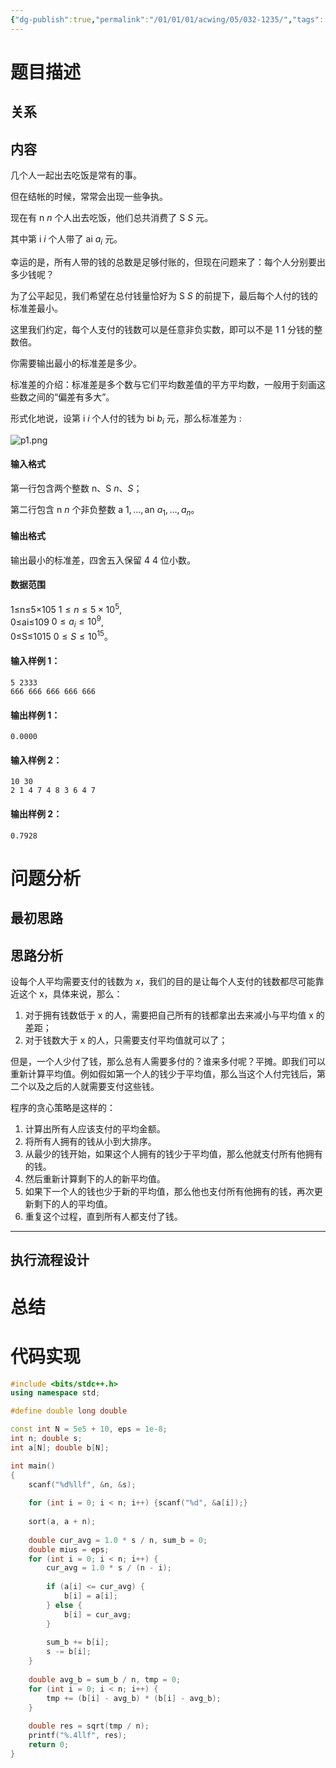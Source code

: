 ```yaml
---
{"dg-publish":true,"permalink":"/01/01/01/acwing/05/032-1235/","tags":["blog","greedy"]}
---
```



# 题目描述
## 关系

## 内容
几个人一起出去吃饭是常有的事。

但在结帐的时候，常常会出现一些争执。

现在有 n $n$ 个人出去吃饭，他们总共消费了 S $S$ 元。

其中第 i $i$ 个人带了 ai $a_i$ 元。

幸运的是，所有人带的钱的总数是足够付账的，但现在问题来了：每个人分别要出多少钱呢？

为了公平起见，我们希望在总付钱量恰好为 S $S$ 的前提下，最后每个人付的钱的标准差最小。

这里我们约定，每个人支付的钱数可以是任意非负实数，即可以不是 1 $1$ 分钱的整数倍。

你需要输出最小的标准差是多少。

标准差的介绍：标准差是多个数与它们平均数差值的平方平均数，一般用于刻画这些数之间的“偏差有多大”。

形式化地说，设第 i $i$ 个人付的钱为 bi $b_i$ 元，那么标准差为 :

![p1.png](https://cdn.acwing.com/media/article/image/2019/12/04/19_6734517a16-p1.png)

#### 输入格式

第一行包含两个整数 n、S $n、S$；

第二行包含 n $n$ 个非负整数 a 1, …, an $a_1, …, a_n$。

#### 输出格式

输出最小的标准差，四舍五入保留 4 $4$ 位小数。

#### 数据范围

1≤n≤5×105 $1 \le n \le 5 \times 10^5$,  
0≤ai≤109 $0 \le a_i \le 10^9$,  
0≤S≤1015 $0 \le S \le 10^{15}$。

#### 输入样例 1：

```
5 2333
666 666 666 666 666
```

#### 输出样例 1：

```
0.0000
```

#### 输入样例 2：

```
10 30
2 1 4 7 4 8 3 6 4 7
```

#### 输出样例 2：

```
0.7928
```
# 问题分析
## 最初思路

## 思路分析
设每个人平均需要支付的钱数为 $\displaystyle x$，我们的目的是让每个人支付的钱数都尽可能靠近这个 x，具体来说，那么：
 1. 对于拥有钱数低于 x 的人，需要把自己所有的钱都拿出去来减小与平均值 x 的差距；
 2. 对于钱数大于 x 的人，只需要支付平均值就可以了；

但是，一个人少付了钱，那么总有人需要多付的？谁来多付呢？平摊。即我们可以重新计算平均值。例如假如第一个人的钱少于平均值，那么当这个人付完钱后，第二个以及之后的人就需要支付这些钱。

程序的贪心策略是这样的：
1. 计算出所有人应该支付的平均金额。
2. 将所有人拥有的钱从小到大排序。
3. 从最少的钱开始，如果这个人拥有的钱少于平均值，那么他就支付所有他拥有的钱。
4. 然后重新计算剩下的人的新平均值。
5. 如果下一个人的钱也少于新的平均值，那么他也支付所有他拥有的钱，再次更新剩下的人的平均值。
6. 重复这个过程，直到所有人都支付了钱。

***

## 执行流程设计

# 总结

# 代码实现
```c++
#include <bits/stdc++.h>
using namespace std;

#define double long double

const int N = 5e5 + 10, eps = 1e-8;
int n; double s;
int a[N]; double b[N];

int main()
{
    scanf("%d%llf", &n, &s);
    
    for (int i = 0; i < n; i++) {scanf("%d", &a[i]);}
    
    sort(a, a + n);
    
    double cur_avg = 1.0 * s / n, sum_b = 0; 
    double mius = eps;
    for (int i = 0; i < n; i++) {
        cur_avg = 1.0 * s / (n - i);
        
        if (a[i] <= cur_avg) {
            b[i] = a[i];
        } else {
            b[i] = cur_avg;
        }
        
        sum_b += b[i];
        s -= b[i];
    }
    
    double avg_b = sum_b / n, tmp = 0;
    for (int i = 0; i < n; i++) {
        tmp += (b[i] - avg_b) * (b[i] - avg_b);
    }
    
    double res = sqrt(tmp / n);
    printf("%.4llf", res);
    return 0;
}
```